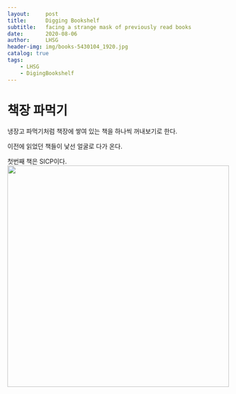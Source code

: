 ```yaml
---
layout:     post
title:      Digging Bookshelf
subtitle:   facing a strange mask of previously read books
date:       2020-08-06
author:     LHSG
header-img: img/books-5430104_1920.jpg
catalog: true
tags:
    - LHSG
    - DigingBookshelf
---
```

# 책장 파먹기
냉장고 파먹기처럼 책장에 쌓여 있는 책을 하나씩 꺼내보기로 한다.

이전에 읽었던 책들이 낯선 얼굴로 다가 온다.

첫번째 책은 SICP이다.
<img height="500" src='{{ "/img/book-sicp.png" | relative_url }}' width="500"/>
